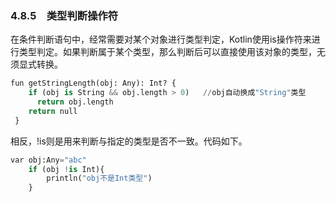 ### 4.8.5　类型判断操作符

在条件判断语句中，经常需要对某个对象进行类型判定，Kotlin使用is操作符来进行类型判定。如果判断属于某个类型，那么判断后可以直接使用该对象的类型，无须显式转换。

```python
fun getStringLength(obj: Any): Int? {
    if (obj is String && obj.length > 0)   //obj自动换成"String"类型
      return obj.length
    return null
 }
```

相反，!is则是用来判断与指定的类型是否不一致。代码如下。

```python
var obj:Any="abc"
    if (obj !is Int){
        println("obj不是Int类型")
    }
```

